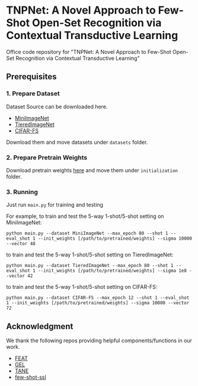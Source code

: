 # TNPNet: A Novel Approach to Few-Shot Open-Set Recognition via Contextual Transductive Learning
Office code repository for "TNPNet: A Novel Approach to Few-Shot Open-Set Recognition via Contextual Transductive Learning"

## Prerequisites

### 1. Prepare Dataset

Dataset Source can be downloaded here.

- [MiniImageNet](https://drive.google.com/file/d/12V7qi-AjrYi6OoJdYcN_k502BM_jcP8D/view?usp=sharing)
- [TieredImageNet](https://drive.google.com/open?id=1g1aIDy2Ar_MViF2gDXFYDBTR-HYecV07)
- [CIFAR-FS](https://drive.google.com/file/d/1GjGMI0q3bgcpcB_CjI40fX54WgLPuTpS/view?usp=sharing)

Download them and move datasets under `datasets` folder.

### 2. Prepare Pretrain Weights

Download pretrain weights [here](https://drive.google.com/file/d/13qurSQ0PjLm7cJeWd3GGb_IMyQU1dW0L/view?usp=drive_link) and move them under `initialization` folder.

### 3. Running 
Just run ` main.py ` for training and testing

For example, to train and test the 5-way 1-shot/5-shot setting on MiniImageNet:

```
python main.py --dataset MiniImageNet --max_epoch 80 --shot 1 --eval_shot 1 --init_weights [/path/to/pretrained/weights] --sigma 10000 --vector 48
```

to train and test the 5-way 1-shot/5-shot setting on TieredImageNet:

```
python main.py --dataset TieredImageNet --max_epoch 80 --shot 1 --eval_shot 1 --init_weights [/path/to/pretrained/weights] --sigma 1e8 --vector 42
```

to train and test the 5-way 1-shot/5-shot setting on CIFAR-FS:

```
python main.py --dataset CIFAR-FS --max_epoch 12 --shot 1 --eval_shot 1 --init_weights [/path/to/pretrained/weights] --sigma 10000 --vector 72
```

## Acknowledgment
We thank the following repos providing helpful components/functions in our work.
- [FEAT](https://github.com/Sha-Lab/FEAT)
- [GEL](https://github.com/00why00/Glocal)
- [TANE](https://github.com/shiyuanh/TANE)
- [few-shot-ssl](https://github.com/renmengye/few-shot-ssl-public)

